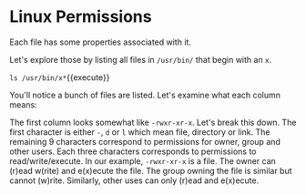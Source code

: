 # Linux Permissions

Each file has some properties associated with it.

Let's explore those by listing all files in `/usr/bin/` that begin with an `x`.

`ls /usr/bin/x*`{{execute}}

You'll notice a bunch of files are listed. Let's examine what each column means:

The first column looks somewhat like `-rwxr-xr-x`. Let's break this down. The first character is either `-`, `d` or `l` which mean file, directory or link. The remaining 9 characters correspond to permissions for owner, group and other users. Each three characters corresponds to permissions to read/write/execute. In our example, `-rwxr-xr-x` is a file. The owner can (r)ead w(rite) and e(x)ecute the file. The group owning the file is similar but cannot (w)rite. Similarly, other uses can only (r)ead and e(x)ecute.


